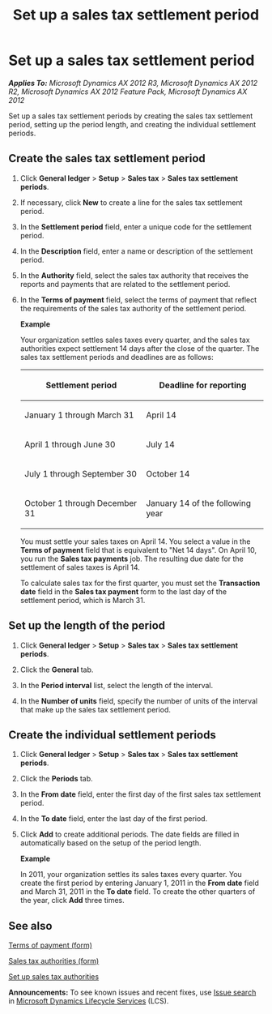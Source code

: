 ﻿---
title: Set up a sales tax settlement period
TOCTitle: Set up a sales tax settlement period
ms:assetid: 535eec81-d317-4903-ab65-6ec7b28fcb5e
ms:mtpsurl: https://technet.microsoft.com/en-us/library/Aa548925(v=AX.60)
ms:contentKeyID: 36057296
ms.date: 04/18/2014
mtps_version: v=AX.60
---

# Set up a sales tax settlement period 


_**Applies To:** Microsoft Dynamics AX 2012 R3, Microsoft Dynamics AX 2012 R2, Microsoft Dynamics AX 2012 Feature Pack, Microsoft Dynamics AX 2012_

Set up a sales tax settlement periods by creating the sales tax settlement period, setting up the period length, and creating the individual settlement periods.

## Create the sales tax settlement period

1.  Click **General ledger** \> **Setup** \> **Sales tax** \> **Sales tax settlement periods**.

2.  If necessary, click **New** to create a line for the sales tax settlement period.

3.  In the **Settlement period** field, enter a unique code for the settlement period.

4.  In the **Description** field, enter a name or description of the settlement period.

5.  In the **Authority** field, select the sales tax authority that receives the reports and payments that are related to the settlement period.

6.  In the **Terms of payment** field, select the terms of payment that reflect the requirements of the sales tax authority of the settlement period.
    
    **Example**
    
    Your organization settles sales taxes every quarter, and the sales tax authorities expect settlement 14 days after the close of the quarter. The sales tax settlement periods and deadlines are as follows:
    
    <table>
    <colgroup>
    <col style="width: 50%" />
    <col style="width: 50%" />
    </colgroup>
    <thead>
    <tr class="header">
    <th><p>Settlement period</p></th>
    <th><p>Deadline for reporting</p></th>
    </tr>
    </thead>
    <tbody>
    <tr class="odd">
    <td><p>January 1 through March 31</p></td>
    <td><p>April 14</p></td>
    </tr>
    <tr class="even">
    <td><p>April 1 through June 30</p></td>
    <td><p>July 14</p></td>
    </tr>
    <tr class="odd">
    <td><p>July 1 through September 30</p></td>
    <td><p>October 14</p></td>
    </tr>
    <tr class="even">
    <td><p>October 1 through December 31</p></td>
    <td><p>January 14 of the following year</p></td>
    </tr>
    </tbody>
    </table>
    
    You must settle your sales taxes on April 14. You select a value in the **Terms of payment** field that is equivalent to "Net 14 days". On April 10, you run the **Sales tax payments** job. The resulting due date for the settlement of sales taxes is April 14.
    
    To calculate sales tax for the first quarter, you must set the **Transaction date** field in the **Sales tax payment** form to the last day of the settlement period, which is March 31.

## Set up the length of the period

1.  Click **General ledger** \> **Setup** \> **Sales tax** \> **Sales tax settlement periods**.

2.  Click the **General** tab.

3.  In the **Period interval** list, select the length of the interval.

4.  In the **Number of units** field, specify the number of units of the interval that make up the sales tax settlement period.

## Create the individual settlement periods

1.  Click **General ledger** \> **Setup** \> **Sales tax** \> **Sales tax settlement periods**.

2.  Click the **Periods** tab.

3.  In the **From date** field, enter the first day of the first sales tax settlement period.

4.  In the **To date** field, enter the last day of the first period.

5.  Click **Add** to create additional periods. The date fields are filled in automatically based on the setup of the period length.
    
    **Example**
    
    In 2011, your organization settles its sales taxes every quarter. You create the first period by entering January 1, 2011 in the **From date** field and March 31, 2011 in the **To date** field. To create the other quarters of the year, click **Add** three times.

## See also

[Terms of payment (form)](https://technet.microsoft.com/en-us/library/aa588427\(v=ax.60\))

[Sales tax authorities (form)](https://technet.microsoft.com/en-us/library/aa552841\(v=ax.60\))

[Set up sales tax authorities](set-up-sales-tax-authorities.md)

  
**Announcements:** To see known issues and recent fixes, use [Issue search](http://go.microsoft.com/fwlink/?linkid=389258) in [Microsoft Dynamics Lifecycle Services](http://go.microsoft.com/fwlink/?linkid=306505) (LCS).

